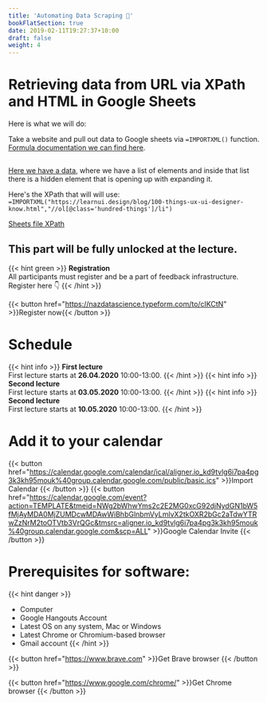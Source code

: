 ```yaml
---
title: 'Automating Data Scraping 🔐'
bookFlatSection: true
date: 2019-02-11T19:27:37+10:00
draft: false
weight: 4
---
```

# Retrieving data from URL via XPath and HTML in Google Sheets

Here is what we will do:

Take a website and pull out data to Google sheets via `=IMPORTXML()` function. [Formula documentation we can find here](https://support.google.com/docs/answer/3093342?hl=en "IMPORTXML Google Sheets").

##

[Here we have a data](https://learnui.design/blog/100-things-ux-ui-designer-know.html "100 things designer should know"), where we have a list of elements and inside that list there is a hidden element that is opening up with expanding it.

Here's the XPath that will will use: `=IMPORTXML("https://learnui.design/blog/100-things-ux-ui-designer-know.html","//ol[@class='hundred-things']/li")`


[Sheets file XPath](https://docs.google.com/spreadsheets/d/1fy2en_Ql-8kMj5e_suqOEuehTAPo55lwBp3gFY2Sr9M/edit?usp=sharing "XPath Sheets Link" )

## This part will be fully unlocked at the lecture.

{{< hint green >}}
**Registration**  
All participants must register and be a part of feedback infrastructure.\
Register here 👇
{{< /hint >}}

{{< button href="https://nazdatascience.typeform.com/to/cIKCtN" >}}Register now{{< /button >}}



# Schedule

{{< hint info >}}
**First lecture**  
First lecture starts at **26.04.2020** 10:00-13:00. 
{{< /hint >}}
{{< hint info >}}
**Second lecture**  
First lecture starts at **03.05.2020** 10:00-13:00.
{{< /hint >}}
{{< hint info >}}
**Second lecture**  
First lecture starts at **10.05.2020** 10:00-13:00.
{{< /hint >}}

# Add it to your calendar

{{< button href="https://calendar.google.com/calendar/ical/aligner.io_kd9tvlg6i7pa4pg3k3kh95mouk%40group.calendar.google.com/public/basic.ics" >}}Import Calendar {{< /button >}}
{{< button href="https://calendar.google.com/event?action=TEMPLATE&tmeid=NWg2bWhwYms2c2E2MG0xcG92djNydGN1bW5fMjAyMDA0MjZUMDcwMDAwWiBhbGlnbmVyLmlvX2tkOXR2bGc2aTdwYTRwZzNrM2toOTVtb3VrQGc&tmsrc=aligner.io_kd9tvlg6i7pa4pg3k3kh95mouk%40group.calendar.google.com&scp=ALL" >}}Google Calendar Invite {{< /button >}}


# Prerequisites for software:
{{< hint danger >}}
- Computer
- Google Hangouts Account
- Latest OS on any system, Mac or Windows
- Latest Chrome or Chromium-based browser
- Gmail account
{{< /hint >}}



{{< button href="https://www.brave.com" >}}Get Brave browser {{< /button >}}

{{< button href="https://www.google.com/chrome/" >}}Get Chrome browser {{< /button >}}